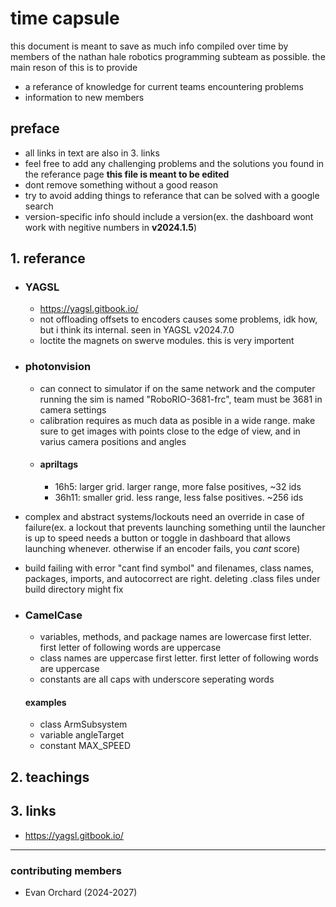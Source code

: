 # time capsule
this document is meant to save as much info compiled over time by members of the nathan hale robotics programming subteam as possible. the main reson of this is to provide
 - a referance of knowledge for current teams encountering problems
 - information to new members

## preface
 - all links in text are also in 3. links
 - feel free to add any challenging problems and the solutions you found in the referance page **this file is meant to be edited**
 - dont remove something without a good reason
 - try to avoid adding things to referance that can be solved with a google search
 - version-specific info should include a version(ex. the dashboard wont work with negitive numbers in **v2024.1.5**)
## 1. referance
 - ### YAGSL
    - https://yagsl.gitbook.io/
    - not offloading offsets to encoders causes some problems, idk how, but i think its internal. seen in YAGSL v2024.7.0
    - loctite the magnets on swerve modules. this is very importent
 - ### photonvision
    - can connect to simulator if on the same network and the computer running the sim is named "RoboRIO-3681-frc", team must be 3681 in camera settings
    - calibration requires as much data as posible in a wide range. make sure to get images with points close to the edge of view, and in varius camera positions and angles
    - #### apriltags
       - 16h5: larger grid. larger range, more false positives, ~32 ids
       - 36h11: smaller grid. less range, less false positives. ~256 ids

 - complex and abstract systems/lockouts need an override in case of failure(ex. a lockout that prevents launching something until the launcher is up to speed needs a button or toggle in dashboard that allows launching whenever. otherwise if an encoder fails, you *cant* score)
 - build failing with error "cant find symbol" and filenames, class names, packages, imports, and autocorrect are right. deleting .class files under build directory might fix
 - ### CamelCase
   - variables, methods, and package names are lowercase first letter. first letter of following words are uppercase
   - class names are uppercase first letter. first letter of following words are uppercase
   - constants are all caps with underscore seperating words
   #### examples
      - class ArmSubsystem
      - variable angleTarget
      - constant MAX_SPEED
## 2. teachings

## 3. links
 - https://yagsl.gitbook.io/

 ------ 
### contributing members
  - Evan Orchard (2024-2027)